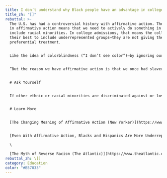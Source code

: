 ```yaml
---
title: I don’t understand why Black people have an advantage in college admissions.
title_zh: "[]"
rebuttal: >-
  The U.S. has had a controversial history with affirmative action. The “action”
  in affirmative action means that we need to actively do something in order to
  include racial minorities. In college admissions, that means the colleges do
  their best to include underrepresented groups—they are not giving them
  preferential treatment.


  Like the idea of colorblindness (“I don’t see color”)—by ignoring our differences in color (or gender, or other protected classes), we are not really equalizing the playing field. Americans of color start from much further behind. This is also reverse racism—which is not supported by data. "White students still make up almost three-quarters of all private external scholarship recipients in four-year bachelor’s programs, almost two-thirds of all institutional grants and scholarship recipients, and over three-quarters of all merit-based grants and scholarships, although white people only make up about 62 percent of the college student population and about half of all people under 19. White students are more likely than black, Latino, and Asian students to receive scholarships."


  ”But the reason we have affirmative action is that we once had slavery and Jim Crow and redlining and racial covenants, and that we once had all-white police forces and all-white union locals and all-white college campuses and all-white law firms. To paraphrase George Shultz, Nixon’s Secretary of Labor: for hundreds of years, the United States had a racial quota. It was zero. Affirmative action is an attempt to redress an injustice done to black people.”


  # Ask Yourself


  If other ethnic or racial minorities are discriminated against or lose, what do I have to gain?


  # Learn More


  [The Changing Meaning of Affirmative Action (New Yorker)](https://www.newyorker.com/magazine/2020/01/20/have-we-outgrown-the-need-for-affirmative-action)


  [Even With Affirmative Action, Blacks and Hispanics Are More Underrepresented at Top Colleges Than 35 Years Ago (NYT)](https://www.nytimes.com/interactive/2017/08/24/us/affirmative-action.html)\

  \

  [The Myth of Reverse Racism (The Atlantic)](https://www.theatlantic.com/education/archive/2017/08/myth-of-reverse-racism/535689/)
rebuttal_zh: \[]
category: Education
color: "#B57033"
---
```

